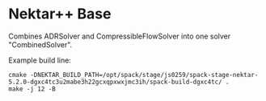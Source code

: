 # Nektar++ Base

Combines ADRSolver and CompressibleFlowSolver into one solver "CombinedSolver".

Example build line:
```
cmake -DNEKTAR_BUILD_PATH=/opt/spack/stage/js0259/spack-stage-nektar-5.2.0-dgxc4tc3u2mabe3h22gcxqpxwxjmc3ih/spack-build-dgxc4tc/ .
make -j 12 -B
```
